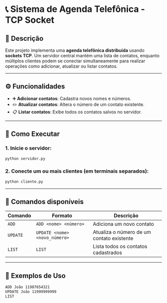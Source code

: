 # 📞 Sistema de Agenda Telefônica - TCP Socket

## 📝 Descrição

Este projeto implementa uma **agenda telefônica distribuída** usando **sockets TCP**. Um servidor central mantém uma lista de contatos, enquanto múltiplos clientes podem se conectar simultaneamente para realizar operações como adicionar, atualizar ou listar contatos.

---

## ⚙️ Funcionalidades

* ➕ **Adicionar contatos**: Cadastra novos nomes e números.
* ✏️ **Atualizar contatos**: Altera o número de um contato existente.
* 📋 **Listar contatos**: Exibe todos os contatos salvos no servidor.

---

## 🚀 Como Executar

### 1. Inicie o servidor:

```bash
python servidor.py
```

### 2. Conecte um ou mais clientes (em terminais separados):

```bash
python cliente.py
```

---

## 💬 Comandos disponíveis

| Comando  | Formato                       | Descrição                                 |
| -------- | ----------------------------- | ----------------------------------------- |
| `ADD`    | `ADD <nome> <número>`         | Adiciona um novo contato                  |
| `UPDATE` | `UPDATE <nome> <novo_número>` | Atualiza o número de um contato existente |
| `LIST`   | `LIST`                        | Lista todos os contatos cadastrados       |

---

## 📌 Exemplos de Uso

```bash
ADD João 11987654321
UPDATE João 11999999999
LIST
```

